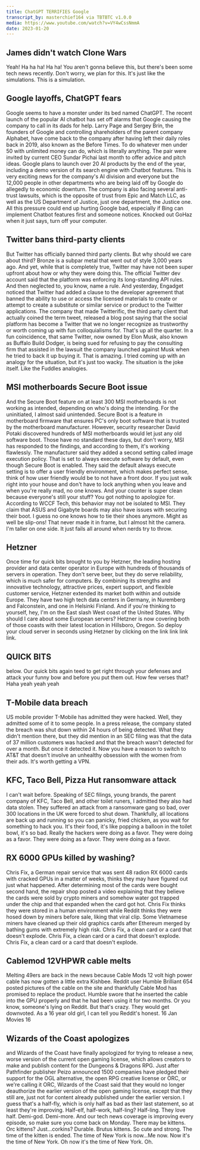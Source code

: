 ```yaml
---
title: ChatGPT TERRIFIES Google
transcript_by: masterchief164 via TBTBTC v1.0.0
media: https://www.youtube.com/watch?v=VY4wCssNmmA
date: 2023-01-20
---
```


## James didn't watch Clone Wars

 Yeah! Ha ha ha! Ha ha! You aren't gonna believe this, but there's been some tech news recently. Don't worry, we plan for this. It's just like the simulations. This is a simulation.

## Google layoffs, ChatGPT fears

 Google seems to have a monster under its bed named ChatGPT. The recent launch of the popular AI chatbot has set off alarms that Google causing the company to call in its dads for help. Larry Page and Sergey Brin, the founders of Google and controlling shareholders of the parent company Alphabet, have come back to the company after having left their daily roles back in 2019, also known as the Before Times. To do whatever men under 50 with unlimited money can do, which is literally anything. The pair were invited by current CEO Sundar Pichai last month to offer advice and pitch ideas. Google plans to launch over 20 AI products by the end of the year, including a demo version of its search engine with Chatbot features. This is very exciting news for the company's AI division and everyone but the 12,000 people in other departments who are being laid off by Google do allegedly to economic downturn. The company is also facing several anti-trust lawsuits, which is the opposite of trust from Epic and Match LLC, as well as the US Department of Justice, just one department, the Justice one. All this pressure could end up hurting Google bad, especially if Bing can implement Chatbot features first and someone notices. Knocked out GoHaz when it just says, turn off your computer.

## Twitter bans third-party clients

 But Twitter has officially banned third party clients. But why should we care about third? Bronze is a subpar metal that went out of style 3,000 years ago. And yet, while that is completely true, Twitter may have not been super upfront about how or why they were doing this. The official Twitter dev account said that the platform was enforcing its long-standing API rules. And then neglected to, you know, name a rule. And yesterday, Engadget noticed that Twitter had added a clause to the developer agreement that banned the ability to use or access the licensed materials to create or attempt to create a substitute or similar service or product to the Twitter applications. The company that made Twitterific, the third party client that actually coined the term tweet, released a blog post saying that the social platform has become a Twitter that we no longer recognize as trustworthy or worth coming up with fun colloquialisms for. That's up all the quarter. In a fun coincidence, that same Twitter, now owned by Elon Musk, also known as Buffalo Build Dodger, is being sued for refusing to pay the consulting firm that assisted in the lawsuit the company launched against Musk when he tried to back it up buying it. That is amazing. I tried coming up with an analogy for the situation, but it's just too wacky. The situation is the joke itself. Like the Fuddles analogies.

## MSI motherboards Secure Boot issue

 And the Secure Boot feature on at least 300 MSI motherboards is not working as intended, depending on who's doing the intending. For the uninitiated, I almost said unintended. Secure Boot is a feature in motherboard firmware that ensures PC's only boot software that is trusted by the motherboard manufacturer. However, security researcher David Potaki discovered hundreds of MSI motherboards would let just any old software boot. Those have no standard these days, but don't worry, MSI has responded to the findings, and according to them, it's working flawlessly. The manufacturer said they added a second setting called image execution policy. That is set to always execute software by default, even though Secure Boot is enabled. They said the default always execute setting is to offer a user friendly environment, which makes perfect sense, think of how user friendly would be to not have a front door. If you just walk right into your house and don't have to lock anything when you leave and when you're really mad, no one knows. And your counter is super clean because everyone's still your stuff? You got nothing to apologize for. According to WCCF Tech, this behavior may not be isolated to MSI. They claim that ASUS and Gigabyte boards may also have issues with securing their boot. I guess no one knows how to tie their shoes anymore. Might as well be slip-ons! That never made it in frame, but I almost hit the camera. I'm taller on one side. It just fails all around when nerds try to throw.

## Hetzner

 Once time for quick bits brought to you by Hetzner, the leading hosting provider and data center operator in Europe with hundreds of thousands of servers in operation. They don't serve beer, but they do serve reliability, which is much safer for computers. By combining its strengths and innovative technology, attractive prices, expert support, and flexible customer service, Hetzner extended its market both within and outside Europe. They have two high tech data centers in Germany, in Nuremberg and Falconstein, and one in Helsinki Finland. And if you're thinking to yourself, hey, I'm on the East slash West coast of the United States. Why should I care about some European servers? Hetzner is now covering both of those coasts with their latest location in Hillsboro, Oregon. So deploy your cloud server in seconds using Hetzner by clicking on the link link link link.

## QUICK BITS

 below. Our quick bits again teed to get right through your defenses and attack your funny bow and before you put them out. How few verses that? Haha yeah yeah yeah

## T-Mobile data breach

 US mobile provider T-Mobile has admitted they were hacked. Well, they admitted some of it to some people. In a press release, the company stated the breach was shut down within 24 hours of being detected. What they didn't mention there, but they did mention in an SEC filing was that the data of 37 million customers was hacked and that the breach wasn't detected for over a month. But once it detected it. Now you have a reason to switch to AT&T that doesn't involve an unhealthy obsession with the women from their ads. It's worth getting a VPN.

## KFC, Taco Bell, Pizza Hut ransomware attack

 I can't wait before. Speaking of SEC filings, young brands, the parent company of KFC, Taco Bell, and other toilet runers, I admitted they also had data stolen. They suffered an attack from a ransomware gang so bad, over 300 locations in the UK were forced to shut down. Thankfully, all locations are back up and running so you can panicky, fried chicken, as you wait for something to hack you. It's their food, it's like popping a balloon in the toilet bowl, it's so bad. Really the hackers were doing as a favor. They were doing as a favor. They were doing as a favor. They were doing as a favor.

## RX 6000 GPUs killed by washing?

 Chris Fix, a German repair service that was sent 48 radion RX 6000 cards with cracked GPUs in a matter of weeks, thinks they may have figured out just what happened. After determining most of the cards were bought second hand, the repair shop posted a video explaining that they believe the cards were sold by crypto miners and somehow water got trapped under the chip and that expanded when the card got hot. Chris Fix thinks they were stored in a human environment while Reddit thinks they were hosed down by miners before sale, liking that viral clip. Some Vietnamese miners have cleaned up their old graphics cards after Ethereum merged by bathing gums with extremely high risk. Chris Fix, a clean card or a card that doesn't explode. Chris Fix, a clean card or a card that doesn't explode. Chris Fix, a clean card or a card that doesn't explode.

## Cablemod 12VHPWR cable melts

 Melting 49ers are back in the news because Cable Mods 12 volt high power cable has now gotten a little extra Kishbee. Reddit user Humble Brilliant 654 posted pictures of the cable on the site and thankfully Cable Mod has promised to replace the product. Humble swore that he inserted the cable into the GPU properly and that he had been using it for two months. Or you know, someone's lying on Reddit. But that's crazy. They would get downvoted. As a 16 year old girl, I can tell you Reddit's honest. 16 Jan Movies 16

## Wizards of the Coast apologizes

 and Wizards of the Coast have finally apologized for trying to release a new, worse version of the current open gaming license, which allows creators to make and publish content for the Dungeons & Dragons RPG. Just after Pathfinder publisher Peizo announced 1500 companies have pledged their support for the OGL alternative, the open RPG creative license or ORC, or we're calling it ORC, Wizards of the Coast said that they would no longer deauthorize the earlier version of the open gaming license, except that they still are, just not for content already published under the earlier version. I guess that's a half-fly, which is only half as bad as their last statement, so at least they're improving. Half-elf, half-work, half-ling? Half-ling. They love half. Demi-god. Demi-more. And our tech news coverage is improving every episode, so make sure you come back on Monday. There may be kittens. Orc kittens? Just...corkins? Durable. Brutus kittens. So cute and strong. The time of the kitten is ended. The time of New York is now...Me now. Now it's the time of New York. Oh now it's the time of New York. Oh.


